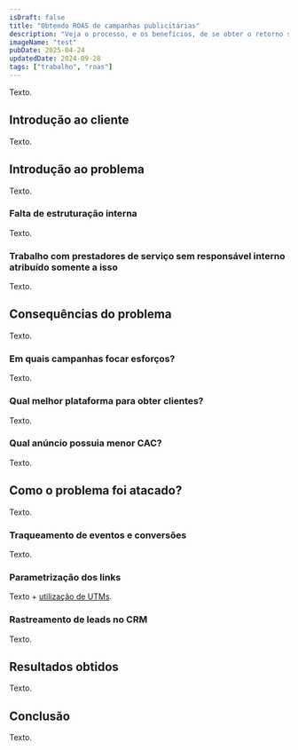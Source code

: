 ```yaml
---
isDraft: false
title: "Obtendo ROAS de campanhas publicitárias"
description: "Veja o processo, e os benefícios, de se obter o retorno sobre os investimento com anúncios."
imageName: "test"
pubDate: 2025-04-24
updatedDate: 2024-09-28
tags: ["trabalho", "roas"]
---
```


Texto.

## Introdução ao cliente

Texto.

## Introdução ao problema

Texto.

### Falta de estruturação interna

Texto.

### Trabalho com prestadores de serviço sem responsável interno atribuído somente a isso

Texto.

## Consequências do problema

Texto.

### Em quais campanhas focar esforços?

Texto.

### Qual melhor plataforma para obter clientes?

Texto.

### Qual anúncio possuia menor CAC?

Texto.

## Como o problema foi atacado?

Texto.

### Traqueamento de eventos e conversões

Texto.

### Parametrização dos links

Texto + [utilização de UTMs](/portfolio/criador-de-utms).

### Rastreamento de leads no CRM

Texto.

## Resultados obtidos

Texto.

## Conclusão

Texto.